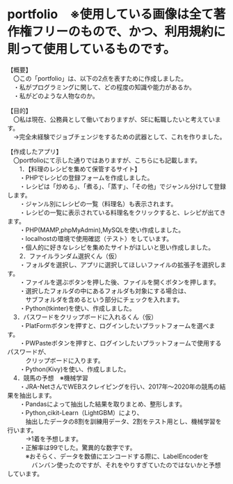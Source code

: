 # portfolio　※使用している画像は全て著作権フリーのもので、かつ、利用規約に則って使用しているものです。
【概要】<br>
　〇この「portfolio」は、以下の2点を表すために作成しました。<br>
 　・私がプログラミングに関して、どの程度の知識や能力があるか。<br>
   　・私がどのような人物なのか。<br>

【目的】<br>
　〇私は現在、公務員として働いておりますが、SEに転職したいと考えています。<br>
 　→完全未経験でジョブチェンジをするための武器として、これを作りました。<br>
 
【作成したアプリ】<br>
　〇portfolioにて示した通りではありますが、こちらにも記載します。<br>
 　　1．【料理のレシピを集めて保管するサイト】<br>
　　・PHPでレシピの登録フォームを作成しました。<br>
　　・レシピは「炒める」、「煮る」、「蒸す」、「その他」でジャンル分けして登録します。<br>
　　・ジャンル別にレシピの一覧（料理名）も表示されます。<br>
　　・レシピの一覧に表示されている料理名をクリックすると、レシピが出てきます。<br>
　　・PHP(MAMP,phpMyAdmin),MySQLを使い作成しました。<br>
　　・localhostの環境で使用確認（テスト）をしています。<br>
　　・個人的に好きなレシピを集めたサイトがほしいと思い作成しました。<br>
 　　2．ファイルランダム選択くん（仮）<br>
　　・フォルダを選択し、アプリに選択してほしいファイルの拡張子を選択します。<br>
　　・ファイルを選ぶボタンを押した後、ファイルを開くボタンを押します。<br>
　　・選択したフォルダの中にあるフォルダも対象にする場合は、<br>
  　　　サブフォルダを含めるという部分にチェックを入れます。<br>
　　・Python(tkinter)を使い、作成しました。<br>
   　3．パスワードをクリップボードに入れるくん（仮）<br>
　　・PlatFormボタンを押すと、ログインしたいプラットフォームを選べます。<br>
　　・PWPasteボタンを押すと、ログインしたいプラットフォームで使用するパスワードが、<br>
  　　　クリップボードに入ります。<br>
　　・Python(Kivy)を使い、作成しました。<br>
   　4．競馬の予想　※機械学習<br>
　　・JRA-NetさんでWEBスクレイピングを行い、2017年～2020年の競馬の結果を抽出します。<br>
　　・Pandasによって抽出した結果を取りまとめ、整形します。<br>
　　・Python,cikit-Learn（LightGBM）により、<br>
　　　抽出したデータの8割を訓練用データ、2割をテスト用とし、機械学習を行います。<br>
　　　→1着を予想します。<br>
　　・正解率は99でした。驚異的な数字です。<br>
　　　※おそらく、データを数値にエンコードする際に、LabelEncoderを<br>
　　　　バンバン使ったのですが、それをやりすぎていたのではないかと予想しています。<br>
<br>
